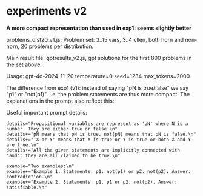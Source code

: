 # experiments v2

**A more compact representation than used in exp1: seems slightly better**

problems_dist20_v1.js:
Problem set: 3..15 vars, 3..4 cllen, both horn and non-horn, 20 problems per distribution.

Main result file:  gptresults_v2.js,  gpt solutions for the first 800 problems in the set above.

Usage:
    gpt-4o-2024-11-20
    temperature=0
    seed=1234
    max_tokens=2000

The difference from exp1 (v1): instead of saying "pN is true/false" we say "p1" or "not(p1)".
I.e. the problem statements are thus more compact. The explanations in the prompt also reflect this:

Useful important prompt details:

    details="Propositional variables are represent as 'pN' where N is a number. They are either true or false.\n"
    details+="pN means that pN is true. not(pN) means that pN is false.\n"
    details+="'X or Y' means that X is true or Y is true or both X and Y are true.\n"
    details+="All the given statements are implicitly connected with 'and': they are all claimed to be true.\n"
    
    example="Two examples:\n"
    example+="Example 1. Statements: p1. not(p1) or p2. not(p2). Answer: contradiction.\n"
    example+="Example 2. Statements: p1. p1 or p2. not(p2). Answer: satisfiable.\n"
